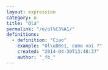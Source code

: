 ```yaml
---
layout: expression
category: o
title: "Olá"
permalink: "/o/ol%C3%A1/"
definitions:
  - definition: "Ciao"
    example: "Ol\u00e1, como vai ?"
    created: "2014-04-30T13:48:37"
    author: "_fb_"
---
```

